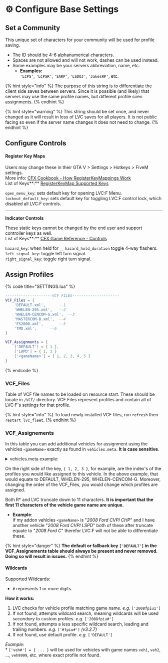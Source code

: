 # ⚙ Configure Base Settings

## Set a Community&#x20;

This unique set of characters for your community will be used for profile saving.

* The ID should be 4-6 alphanumerical characters.
* Spaces are not allowed and will not work, dashes can be used instead.
* Some examples may be your servers abbreviation, name, etc.
  * **Examples:**\
    `'LCPS'`, `'LCPSR'`, `'SARP'`, `'LSDOJ'`, `'JakesRP'`, etc.

{% hint style="info" %}
The purpose of this string is to differentiate the client side saves between servers. Since it is possible (and likely) that servers may use the same profile names, but different profile siren assignments.
{% endhint %}

{% hint style="warning" %}
This string should be set once, and never changed as it will result in loss of LVC saves for all players. It is not public facing so even if the server name changes it does not need to change.
{% endhint %}

## Configure Controls

#### Register Key Maps

Users may change these in their GTA V > Settings > Hotkeys > FiveM settings. \
More info: [CFX Cookbook - How RegisterKeyMappings Work](https://cookbook.fivem.net/2020/01/06/using-the-new-console-key-bindings/)\
List of Keys**:** [RegisterKeyMap Supported Keys](https://pastebin.com/u9ewvWWZ)

`open_menu_key`: sets default key for opening LVC:F Menu.\
`lockout_default_key`: sets default key for toggling LVC:F control lock, which disabled all LVC:F controls.

****

**Indicator Controls**

These static keys cannot be changed by the end user and support controller keys as well.\
List of Keys**:** [CFX Game Reference - Controls](https://docs.fivem.net/docs/game-references/controls/)

`hazard_key`_:_ when held for __ `hazard_hold_duration` toggle 4-way flashers.\
`left_signal_key`: toggle left turn signal.\
`right_signal_key`: toggle right turn signal.

## Assign Profiles

{% code title="SETTINGS.lua" %}
```lua
---------------------VCF FILES---------------------
VCF_Files = {
	'DEFAULT.xml',		--1
	'WHELEN-295.xml',	--2
	'WHELEN-CENCOM-G.xml',	--3
	'MASTERCOM-B.xml',	--4
	'FS2000.xml',		--5
	'TMD.xml',		--6
}

VCF_Assignments = {
	['DEFAULT'] = { 1 },
	['LAPD'] = { 1, 3 }
	['<gameName>'] = { 1, 2, 3, 4, 5 }
}
```
{% endcode %}

### VCF\_Files

Table of VCF file names to be loaded on resource start. These should be locate in `/VCF/` directory. VCF Files represent profiles and contain all of LVC:F's settings for that profile.

{% hint style="info" %}
To load newly installed VCF files, run `refresh` then `restart lvc_fleet`.
{% endhint %}

### VCF\_Assignements

In this table you can add additional vehicles for assignment using the vehicles `<gameName>` exactly as found in `vehicles.meta`. **It is case sensitive**.

<details>

<summary>vehicles.meta example:</summary>

```xml
...
<modelName>so2</modelName> <!-- SPAWN NAME -->
<handlingId>so2</handlingId>
<gameName>so2</gameName> <!-- GAME NAME (WHAT LVC:F USES) -->
<vehicleMakeName />
<expressionDictName>null</expressionDictName>
...
```

</details>

On the right side of the key, `{ 1, 2, 3 }`, for example, are the index's of the profiles you would like assigned to this vehicle. In the above example, that would equate to DEFAULT, WHELEN-295, WHELEN-CENCOM-G. Moreover, changing the order of the VCF\_Files, you would change which profiles are assigned.

Both R\* and LVC truncate down to 11 characters. **It is important that the first 11 characters of the vehicle game name are unique.**

* **Example**:\
  If my addon vehicles `<gameName>` is "_2008 Ford CVPI CHP_" and I have another vehicle "_2008 Ford CVPI LSPD_" both of these after truncate equate to "_2008 Ford C_" therefor LVC:F will not be able to differentiate these.&#x20;

{% hint style="danger" %}
**The default or fallback key `['DEFAULT']` in the VCF\_Assignements table should always be present and never removed. Doing so will result in issues.**
{% endhint %}

#### **Wildcards**

Supported Wildcards:

* `#` represents 1 or more digits.

**How it works:**

1. LVC checks for vehicle profile matching game name. _e.g._ `['2008fpiu1']`
2. If not found, attempts wildcard search, meaning wildcards will be used _secondary_ to custom profiles. _e.g._ `['2008fpiu#']`
3. If not found, attempts a less specific wildcard search, leading and trailing numbers. _e.g._ `['#fpiu#']` _(v3.2.7)_
4. If not found, use default profile. _e.g._ `['DEFAULT']`

_Example_:\
\* `['veh#'] = { ... }` will be used for vehicles with game names `veh1`, `veh2`, ..., `veh9999`, etc. where exact profile not found.
